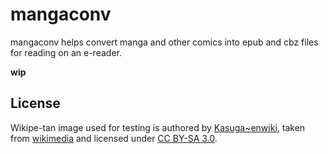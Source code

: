 # mangaconv

mangaconv helps convert manga and other comics into epub and cbz files for reading on an e-reader.

**wip**

## License

Wikipe-tan image used for testing is authored by
[Kasuga~enwiki](https://en.wikipedia.org/wiki/User:Kasuga~enwiki),
taken from
[wikimedia](https://commons.wikimedia.org/wiki/File:Wikipe-tan_at_Mother%27s_day.png)
and licensed under
[CC BY-SA 3.0](https://creativecommons.org/licenses/by-sa/3.0/deed.en).
